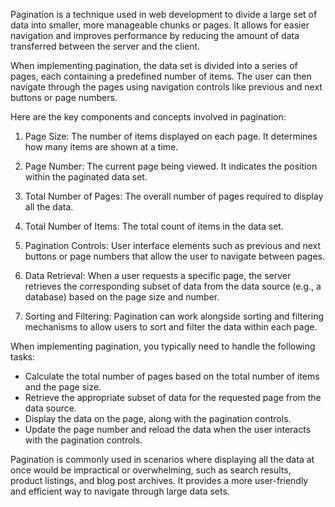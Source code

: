 Pagination is a technique used in web development to divide a large set of data into smaller, more manageable chunks or pages. It allows for easier navigation and improves performance by reducing the amount of data transferred between the server and the client.

When implementing pagination, the data set is divided into a series of pages, each containing a predefined number of items. The user can then navigate through the pages using navigation controls like previous and next buttons or page numbers.

Here are the key components and concepts involved in pagination:

1. Page Size: The number of items displayed on each page. It determines how many items are shown at a time.

2. Page Number: The current page being viewed. It indicates the position within the paginated data set.

3. Total Number of Pages: The overall number of pages required to display all the data.

4. Total Number of Items: The total count of items in the data set.

5. Pagination Controls: User interface elements such as previous and next buttons or page numbers that allow the user to navigate between pages.

6. Data Retrieval: When a user requests a specific page, the server retrieves the corresponding subset of data from the data source (e.g., a database) based on the page size and number.

7. Sorting and Filtering: Pagination can work alongside sorting and filtering mechanisms to allow users to sort and filter the data within each page.

When implementing pagination, you typically need to handle the following tasks:

- Calculate the total number of pages based on the total number of items and the page size.
- Retrieve the appropriate subset of data for the requested page from the data source.
- Display the data on the page, along with the pagination controls.
- Update the page number and reload the data when the user interacts with the pagination controls.

Pagination is commonly used in scenarios where displaying all the data at once would be impractical or overwhelming, such as search results, product listings, and blog post archives. It provides a more user-friendly and efficient way to navigate through large data sets.
